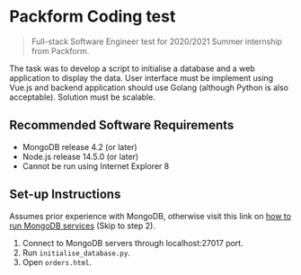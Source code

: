 # Packform Coding test
> Full-stack Software Engineer test for 2020/2021 Summer internship from Packform. 

The task was to develop a script to initialise a database and a web application to display the data. User interface must be implement using Vue.js and backend application should use Golang (although Python is also acceptable). Solution must be scalable.

## Recommended Software Requirements
- MongoDB release 4.2 (or later)
- Node.js release 14.5.0 (or later)
- Cannot be run using Internet Explorer 8

## Set-up Instructions
Assumes prior experience with MongoDB, otherwise visit this link on [how to run MongoDB services](https://docs.mongodb.com/guides/server/install/#procedure) (Skip to step 2).
1. Connect to MongoDB servers through localhost:27017 port.
2. Run `initialise_database.py`.
3. Open `orders.html`.
